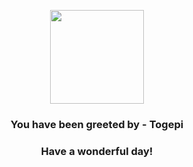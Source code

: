 <p align="center">
    <img src="https://raw.githubusercontent.com/PokeAPI/sprites/master/sprites/pokemon/175.png" width="150" height="150">
</p>
<h3 align="center">You have been greeted by - <b>Togepi</b></h3>
<h3 align="center">Have a wonderful day!</h3>
